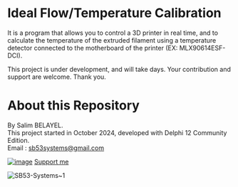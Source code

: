# Ideal Flow/Temperature Calibration
It is a program that allows you to control a 3D printer in real time, and to calculate the temperature of the extruded filament using a temperature detector connected to the motherboard of the printer (EX: MLX90614ESF-DCI).  
  
This project is under development, and will take days. Your contribution and support are welcome. Thank you.  
  
# About this Repository
By Salim BELAYEL.  
This project started in October 2024, developed with Delphi 12 Community Edition.  
Email : sb53systems@gmail.com  
  
[![image](https://github.com/sb53systems/G-Code-Flow-Temperature-Controller/assets/33290411/a504ac44-082d-40f1-a9d0-4abc3da242d8)](https://ko-fi.com/sb53system) [Support me](https://ko-fi.com/sb53system)  
  
![SB53-Systems~1](https://github.com/sb53systems/G-Code-Flow-Temperature-Controller/assets/33290411/b94703a1-cf21-4109-bfa6-b9bcff438a1d)
